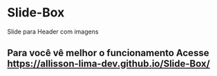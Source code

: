 # Slide-Box
 Slide para Header com imagens
 
 ## Para você vê melhor o funcionamento Acesse https://allisson-lima-dev.github.io/Slide-Box/
